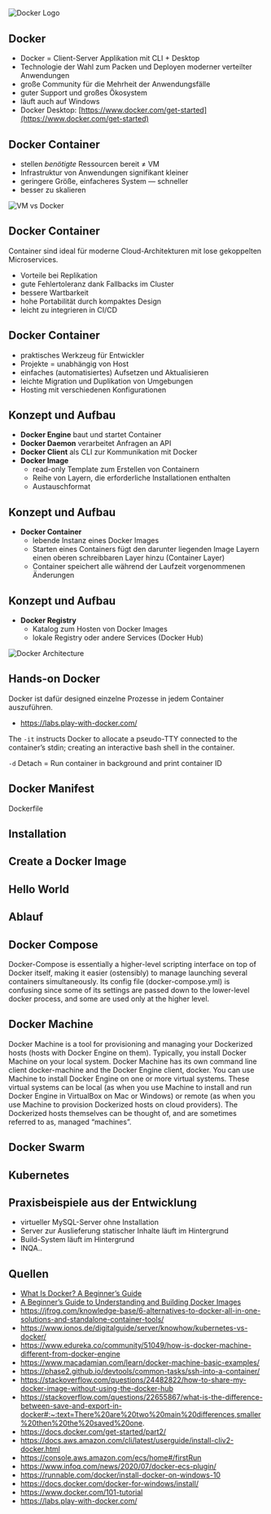##

![Docker Logo](https://cdn.worldvectorlogo.com/logos/docker.svg)

## Docker

- Docker = Client-Server Applikation mit CLI + Desktop
- Technologie der Wahl zum Packen und Deployen moderner verteilter Anwendungen
- große Community für die Mehrheit der Anwendungsfälle
- guter Support und großes Ökosystem
- läuft auch auf Windows
- Docker Desktop: [https://www.docker.com/get-started](https://www.docker.com/get-started)

## Docker Container

- stellen *benötigte* Ressourcen bereit ≠ VM
- Infrastruktur von Anwendungen signifikant kleiner
- geringere Größe, einfacheres System &mdash; schneller
- besser zu skalieren

![VM vs Docker](https://jfrog--c.eu12.content.force.com/servlet/servlet.ImageServer?id=0151r000006uDem&oid=00D20000000M3v0&lastMod=1584630235000)

## Docker Container

Container sind ideal für moderne Cloud-Architekturen mit lose gekoppelten Microservices.

- Vorteile bei Replikation
- gute Fehlertoleranz dank Fallbacks im Cluster
- bessere Wartbarkeit
- hohe Portabilität durch kompaktes Design
- leicht zu integrieren in CI/CD

## Docker Container

- praktisches Werkzeug für Entwickler
- Projekte = unabhängig von Host
- einfaches (automatisiertes) Aufsetzen und Aktualisieren
- leichte Migration und Duplikation von Umgebungen
- Hosting mit verschiedenen Konfigurationen

## Konzept und Aufbau

- **Docker Engine** baut und startet Container
- **Docker Daemon** verarbeitet Anfragen an API
- **Docker Client** als CLI zur Kommunikation mit Docker
- **Docker Image**
  - read-only Template zum Erstellen von Containern
  - Reihe von Layern, die erforderliche Installationen enthalten
  - Austauschformat

## Konzept und Aufbau

- **Docker Container**
  - lebende Instanz eines Docker Images
  - Starten eines Containers fügt den darunter liegenden Image Layern einen oberen schreibbaren Layer hinzu (Container Layer)
  - Container speichert alle während der Laufzeit vorgenommenen Änderungen

## Konzept und Aufbau

- **Docker Registry**
  - Katalog zum Hosten von Docker Images
  - lokale Registry oder andere Services (Docker Hub)

![Docker Architecture](https://jfrog--c.eu12.content.force.com/servlet/servlet.ImageServer?id=0151r000006uDFc&oid=00D20000000M3v0&lastMod=1584523377000)

## Hands-on Docker

Docker ist dafür designed einzelne Prozesse in jedem Container auszuführen.

- https://labs.play-with-docker.com/


The `-it` instructs Docker to allocate a pseudo-TTY connected to the container’s stdin; creating an interactive bash shell in the container.

`-d` Detach = Run container in background and print container ID

## Docker Manifest

Dockerfile

## Installation

## Create a Docker Image

## Hello World

## Ablauf 


## Docker Compose

Docker-Compose is essentially a higher-level scripting interface on top of Docker itself, making it easier (ostensibly) to manage launching several containers simultaneously. Its config file (docker-compose.yml) is confusing since some of its settings are passed down to the lower-level docker process, and some are used only at the higher level.

## Docker Machine

Docker Machine is a tool for provisioning and managing your Dockerized hosts (hosts with Docker Engine on them). Typically, you install Docker Machine on your local system. Docker Machine has its own command line client docker-machine and the Docker Engine client, docker. You can use Machine to install Docker Engine on one or more virtual systems. These virtual systems can be local (as when you use Machine to install and run Docker Engine in VirtualBox on Mac or Windows) or remote (as when you use Machine to provision Dockerized hosts on cloud providers). The Dockerized hosts themselves can be thought of, and are sometimes referred to as, managed “machines”.

## Docker Swarm

## Kubernetes

## Praxisbeispiele aus der Entwicklung

- virtueller MySQL-Server ohne Installation
- Server zur Auslieferung statischer Inhalte läuft im Hintergrund
- Build-System läuft im Hintergrund
- INQA..

## Quellen

- [What Is Docker? A Beginner’s Guide](https://jfrog.com/knowledge-base/what-is-docker-why-use-docker-containers-a-beginners-guide/)
- [A Beginner’s Guide to Understanding and Building Docker Images](https://jfrog.com/knowledge-base/a-beginners-guide-to-understanding-and-building-docker-images/#:~:text=A%20Docker%20image%20is%20a,publicly%20with%20other%20Docker%20users.)
- https://jfrog.com/knowledge-base/6-alternatives-to-docker-all-in-one-solutions-and-standalone-container-tools/
- https://www.ionos.de/digitalguide/server/knowhow/kubernetes-vs-docker/
- https://www.edureka.co/community/51049/how-is-docker-machine-different-from-docker-engine
- https://www.macadamian.com/learn/docker-machine-basic-examples/
- https://phase2.github.io/devtools/common-tasks/ssh-into-a-container/
- https://stackoverflow.com/questions/24482822/how-to-share-my-docker-image-without-using-the-docker-hub
- https://stackoverflow.com/questions/22655867/what-is-the-difference-between-save-and-export-in-docker#:~:text=There%20are%20two%20main%20differences,smaller%20then%20the%20saved%20one.
- https://docs.docker.com/get-started/part2/
- https://docs.aws.amazon.com/cli/latest/userguide/install-cliv2-docker.html
- https://console.aws.amazon.com/ecs/home#/firstRun
- https://www.infoq.com/news/2020/07/docker-ecs-plugin/
- https://runnable.com/docker/install-docker-on-windows-10
- https://docs.docker.com/docker-for-windows/install/
- https://www.docker.com/101-tutorial
- https://labs.play-with-docker.com/